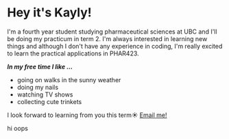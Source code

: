 # Hey it's Kayly!

I'm a fourth year student studying pharmaceutical sciences at UBC and I'll be doing my practicum in term 2. I'm always interested in learning new things and although I don't have any experience in coding, I'm really excited to learn the practical applications in PHAR423. 

**_In my free time I like ..._**
* going on walks in the sunny weather
* doing my nails
* watching TV shows
* collecting cute trinkets

I look forward to learning from you this term☀️ [Email me!](mailto:kaylyc1@gmail.com) 

hi oops
